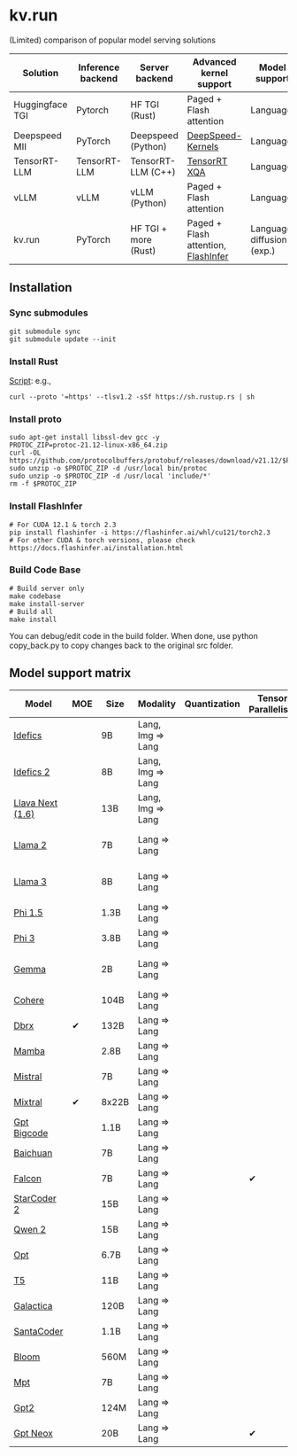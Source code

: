 # kv.run
(Limited) comparison of popular model serving solutions

| Solution        | Inference backend | Server backend       | Advanced kernel support                                                                          | Model support              |  
|-----------------|-------------------|----------------------|--------------------------------------------------------------------------------------------------|----------------------------|
| Huggingface TGI | Pytorch           | HF TGI (Rust)        | Paged + Flash attention                                                                          | Language                   | 
| Deepspeed MII   | PyTorch           | Deepspeed (Python)   | [DeepSpeed-Kernels](https://github.com/microsoft/DeepSpeed-Kernels)                              | Language                   |
| TensorRT-LLM    | TensorRT-LLM      | TensorRT-LLM (C++)   | [TensorRT XQA](https://github.com/NVIDIA/TensorRT-LLM/blob/main/docs/source/blogs/XQA-kernel.md) | Language                   |
| vLLM            | vLLM              | vLLM (Python)        | Paged + Flash attention                                                                          | Language                   |
| kv.run          | PyTorch           | HF TGI + more (Rust) | Paged + Flash attention, [FlashInfer](https://github.com/flashinfer-ai/flashinfer)               | Language, diffusion (exp.) |

 

## Installation
### Sync submodules
```shell
git submodule sync
git submodule update --init
```

### Install Rust
[Script](https://rustup.rs/): e.g.,
```shell
curl --proto '=https' --tlsv1.2 -sSf https://sh.rustup.rs | sh
```
### Install proto
```shell
sudo apt-get install libssl-dev gcc -y
PROTOC_ZIP=protoc-21.12-linux-x86_64.zip
curl -OL https://github.com/protocolbuffers/protobuf/releases/download/v21.12/$PROTOC_ZIP
sudo unzip -o $PROTOC_ZIP -d /usr/local bin/protoc
sudo unzip -o $PROTOC_ZIP -d /usr/local 'include/*'
rm -f $PROTOC_ZIP
```
### Install FlashInfer
```shell
# For CUDA 12.1 & torch 2.3
pip install flashinfer -i https://flashinfer.ai/whl/cu121/torch2.3
# For other CUDA & torch versions, please check https://docs.flashinfer.ai/installation.html
```

### Build Code Base
```shell
# Build server only
make codebase
make install-server
# Build all 
make install
```

You can debug/edit code in the build folder. When done, use python copy_back.py to copy changes back to the original src folder.

## Model support matrix

| Model                                                                        | MOE  | Size  | Modality     | Quantization    | Tensor Parallelism    | Kernels             | Multi-LoRA |   
|------------------------------------------------------------------------------|------|-------|--------------|-----------------|-----------------------|---------------------|------------|
| [Idefics](https://huggingface.co/HuggingFaceM4/idefics-9b)                   |     | 9B    | Lang, Img ⇒ Lang     |                 |                       | TGI ✔ FlashInfer   |           |
| [Idefics 2](https://huggingface.co/HuggingFaceM4/idefics2-8b)                |     | 8B    | Lang, Img ⇒ Lang     |                 |                       | TGI ✔ FlashInfer   |           |
| [Llava Next (1.6)](https://huggingface.co/llava-hf/llava-v1.6-vicuna-13b-hf) |     | 13B   | Lang, Img ⇒ Lang     |                 |                       | TGI ✔ FlashInfer   |           |
| [Llama 2](https://huggingface.co/meta-llama/Llama-2-7b-hf)                   |     | 7B    | Lang ⇒ Lang        |                 |                       | TGI ✔ FlashInfer ✔  | ✔          |
| [Llama 3](https://huggingface.co/meta-llama/Meta-Llama-3-8B-Instruct)        |     | 8B    | Lang ⇒ Lang        |                 |                       | TGI ✔ FlashInfer ✔  | ✔          |
| [Phi 1.5](https://huggingface.co/microsoft/phi-1_5)                          |     | 1.3B  | Lang ⇒ Lang        |                 |                       | TGI ✔ FlashInfer   |           |
| [Phi 3](https://huggingface.co/microsoft/Phi-3-mini-4k-instruct)             |     | 3.8B  | Lang ⇒ Lang        |                 |                       | TGI ✔ FlashInfer   |           |
| [Gemma](https://huggingface.co/google/gemma-2b)                              |     | 2B    | Lang ⇒ Lang        |                 |                       | TGI ✔ FlashInfer ✔  | ✔          |
| [Cohere](https://huggingface.co/CohereForAI/c4ai-command-r-plus)             |     | 104B  | Lang ⇒ Lang        |                 |                       | TGI ✔ FlashInfer   |           |
| [Dbrx](https://huggingface.co/databricks/dbrx-instruct)                      | ✔    | 132B  | Lang ⇒ Lang        |                 |                       | TGI ✔ FlashInfer   |           |
| [Mamba](https://huggingface.co/state-spaces/mamba-2.8b-slimpj)               |     | 2.8B  | Lang ⇒ Lang        |                 |                       | TGI ✔ FlashInfer   |           |
| [Mistral](https://huggingface.co/mistralai/Mistral-7B-Instruct-v0.3)         |     | 7B    | Lang ⇒ Lang        |                 |                       | TGI ✔ FlashInfer   |           |
| [Mixtral](https://huggingface.co/mistralai/Mixtral-8x22B-Instruct-v0.1)      | ✔    | 8x22B | Lang ⇒ Lang        |                 |                       | TGI ✔ FlashInfer   |           |
| [Gpt Bigcode](https://huggingface.co/bigcode/gpt_bigcode-santacoder)         |     | 1.1B  | Lang ⇒ Lang        |                 |                       | TGI ✔ FlashInfer   |           |
| [Baichuan](https://huggingface.co/baichuan-inc/Baichuan2-7B-Chat)            |     | 7B    | Lang ⇒ Lang        |                 |                       | TGI ✔ FlashInfer   |           |
| [Falcon](https://huggingface.co/tiiuae/falcon-7b-instruct)                   |     | 7B    | Lang ⇒ Lang        |                 |    ✔                   | TGI ✔ FlashInfer   |           |
| [StarCoder 2](https://huggingface.co/bigcode/starcoder2-15b-instruct-v0.1)   |     | 15B   | Lang ⇒ Lang        |                 |                       | TGI ✔ FlashInfer   |           |
| [Qwen 2](https://huggingface.co/bigcode/starcoder2-15b-instruct-v0.1)        |     | 15B   | Lang ⇒ Lang        |                 |                       | TGI ✔ FlashInfer   |           |
| [Opt](https://huggingface.co/facebook/opt-6.7b)                              |     | 6.7B  | Lang ⇒ Lang        |                 |                       | TGI ✔ FlashInfer   |           |
| [T5](https://huggingface.co/google-t5/t5-11b)                                |     | 11B   | Lang ⇒ Lang        |                 |                       | TGI ✔ FlashInfer   |           |
| [Galactica](https://huggingface.co/facebook/galactica-120b)                  |     | 120B  | Lang ⇒ Lang        |                 |                       | TGI ✔ FlashInfer   |           |
| [SantaCoder](https://huggingface.co/bigcode/santacoder)                      |     | 1.1B  | Lang ⇒ Lang        |                 |                       | TGI ✔ FlashInfer   |           |
| [Bloom](https://huggingface.co/bigscience/bloom-560m)                        |     | 560M  | Lang ⇒ Lang        |                 |                       | TGI ✔ FlashInfer   |           |
| [Mpt](https://huggingface.co/mosaicml/mpt-7b-instruct)                       |     | 7B    | Lang ⇒ Lang        |                 |                       | TGI ✔ FlashInfer   |           |
| [Gpt2](https://huggingface.co/openai-community/gpt2)                         |     | 124M  | Lang ⇒ Lang        |                 |                       | TGI ✔ FlashInfer   |           |
| [Gpt Neox](https://huggingface.co/EleutherAI/gpt-neox-20b)                   |     | 20B   | Lang ⇒ Lang        |                 |      ✔                 | TGI ✔ FlashInfer   |           |
